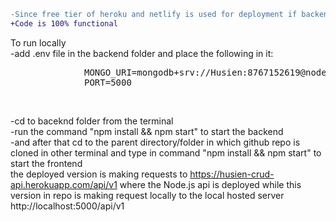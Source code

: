 ```diff
-Since free tier of heroku and netlify is used for deployment if backend and frontend respectively it may crash/sometime not run in that case please run the app locally
+Code is 100% functional
```
To run locally <br />
-add .env file in the backend folder and place the following in it:
<pre>
              MONGO_URI=mongodb+srv://Husien:8767152619@nodeexpressprojects.jvdg3.mongodb.net/Brainnest-Api?retryWrites=true&w=majority
              PORT=5000
</pre></br>
-cd to baceknd folder from the terminal<br />
-run the command "npm install && npm start" to start the backend<br/>
-and after that cd to the parent directory/folder in which github repo is cloned in other terminal and type in command "npm install && npm start" to start the frontend</br>
the deployed version is making requests to https://husien-crud-api.herokuapp.com/api/v1 where the Node.js api is deployed while this version in repo is making request locally to the local hosted server http://localhost:5000/api/v1
